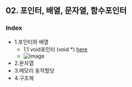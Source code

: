 ## 02. 포인터, 배열, 문자열, 함수포인터
### Index
* 1.포인터와 배열
  * 1.1 void포인터 (void *) [here](https://github.com/csbyun-data/C-Programming/blob/main/chap02/void_pointer1.c)
  *  ![image](https://github.com/user-attachments/assets/2df0edbc-d358-4dca-bd7b-72b503d5279d)
* 2.문자열
* 3.메모리 동적할당
* 4.구조체
